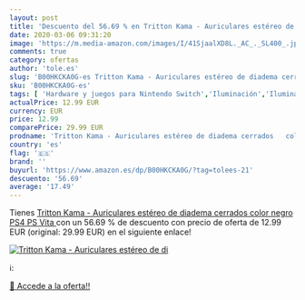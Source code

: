 ```yaml
---
layout: post
title: 'Descuento del 56.69 % en Tritton Kama - Auriculares estéreo de di'
date: 2020-03-06 09:31:20
image: 'https://m.media-amazon.com/images/I/41SjaalXD8L._AC_._SL400_.jpg'
comments: true
category: ofertas
author: 'tole.es'
slug: 'B00HKCKA0G-es Tritton Kama - Auriculares estéreo de diadema cerrados...'
sku: 'B00HKCKA0G-es'
tags: [ 'Hardware y juegos para Nintendo Switch','Iluminación','Iluminación de ambiente de interior','Iluminación de interior','Iluminación decorativa y para usos específicos de interior','Juegos para Nintendo Switch','Videojuegos','ps4', ]
actualPrice: 12.99 EUR
currency: EUR
price: 12.99
comparePrice: 29.99 EUR
prodname: 'Tritton Kama - Auriculares estéreo de diadema cerrados   color negro  PS4  PS Vita '
country: 'es'
flag: '🇪🇸'
brand: ''
buyurl: 'https://www.amazon.es/dp/B00HKCKA0G/?tag=tolees-21'
descuento: '56.69'
average: '17.49'
---
```


Tienes [Tritton Kama - Auriculares estéreo de diadema cerrados   color negro  PS4  PS Vita ](https://www.amazon.es/dp/B00HKCKA0G/?tag=tolees-21) con un 56.69 % de descuento con precio de oferta de 12.99 EUR (original: 29.99 EUR) en el siguiente enlace!

[![Tritton Kama - Auriculares estéreo de di](https://m.media-amazon.com/images/I/41SjaalXD8L._AC_._SL400_.jpg)](https://www.amazon.es/dp/B00HKCKA0G/?tag=tolees-21)

ℹ️:


[🛒 Accede a la oferta!!](https://www.amazon.es/dp/B00HKCKA0G/?tag=tolees-21)
